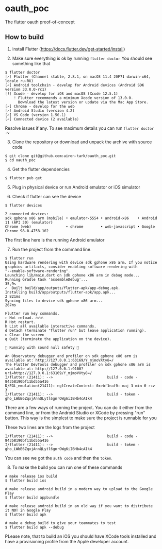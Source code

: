 # oauth_poc

The flutter oauth proof-of-concept

## How to build

1. Install Flutter (https://docs.flutter.dev/get-started/install)

2. Make sure everything is ok by running `flutter doctor`
You should see something like that 
```          
$ flutter doctor
[✓] Flutter (Channel stable, 2.8.1, on macOS 11.4 20F71 darwin-x64, locale ru-RU)
[✓] Android toolchain - develop for Android devices (Android SDK version 33.0.0-rc1)
[!] Xcode - develop for iOS and macOS (Xcode 12.5.1)
    ! Flutter recommends a minimum Xcode version of 13.0.0.
      Download the latest version or update via the Mac App Store.
[✓] Chrome - develop for the web
[✓] Android Studio (version 4.2)
[✓] VS Code (version 1.50.1)
[✓] Connected device (2 available)
```       
Resolve issues if any. To see maximum details you can run `flutter doctor -v`

3. Clone the repository or download and unpack the archive with source code
``` 
$ git clone git@github.com:airon-tark/oauth_poc.git
$ cd oauth_poc
```    

4. Get the flutter dependencies
``` 
$ flutter pub get  
```     

5. Plug in physical device or run Android emulator or iOS simulator

6. Check if flutter can see the device
``` 
$ flutter devices  

2 connected devices:
sdk gphone x86 arm (mobile) • emulator-5554 • android-x86    • Android 11 (API 30) (emulator)
Chrome (web)                • chrome        • web-javascript • Google Chrome 98.0.4758.102
```        
The first line here is the running Android emulator

7. Run the project from the command line. 
``` 
$ flutter run
Using hardware rendering with device sdk gphone x86 arm. If you notice graphics artifacts, consider enabling software rendering with
"--enable-software-rendering".
Launching lib/main.dart on sdk gphone x86 arm in debug mode...
Running Gradle task 'assembleDebug'...                             35,9s
✓  Built build/app/outputs/flutter-apk/app-debug.apk.
Installing build/app/outputs/flutter-apk/app.apk...              2 821ms
Syncing files to device sdk gphone x86 arm...                      267ms

Flutter run key commands.
r Hot reload. 🔥🔥🔥
R Hot restart.
h List all available interactive commands.
d Detach (terminate "flutter run" but leave application running).
c Clear the screen
q Quit (terminate the application on the device).

💪 Running with sound null safety 💪

An Observatory debugger and profiler on sdk gphone x86 arm is available at: http://127.0.0.1:63169/Y_mjmoVXty8=/
The Flutter DevTools debugger and profiler on sdk gphone x86 arm is available at: http://127.0.0.1:9100?uri=http://127.0.0.1:63169/Y_mjmoVXty8=/
I/flutter (21411): -->                         build - code - 84358190bf11bd55a416
D/EGL_emulation(21411): eglCreateContext: 0xebf1eaf0: maj 3 min 0 rcv 3
I/flutter (21411): -->                         build - token - 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
```  
There are a few ways of running the project. You can do it either from the command line, or from the Android Studio or XCode by pressing "run" button.
This way is the simplest to make sure the project is runnable for you

These two lines are the logs from the project
``` 
I/flutter (21411): -->                         build - code - 84358190bf11bd55a416
I/flutter (21411): -->                         build - token - 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
```                                                                                                    

You can see we got the `auth code` and then the `token`.

8. To make the build you can run one of these commands

```                 
# make release ios build
$ flutter build ios   

# make release android build in a modern way to upload to the Google Play
$ flutter build appbundle  

# make release android build in an old way if you want to distribute it NOT in Google Play
$ flutter build apk     

# make a debug build to give your teammates to test
$ flutter build apk --debug
```      

PLease note, that to build an iOS you should have XCode tools installed and have a provisioning profile from the Apple developer account.
